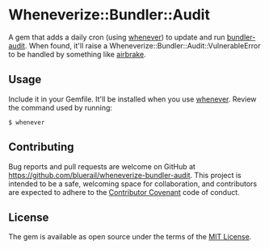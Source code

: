 # Wheneverize::Bundler::Audit

A gem that adds a daily cron (using [whenever](https://github.com/javan/whenever)) to update and run [bundler-audit](https://github.com/rubysec/bundler-audit). When found, it'll raise a Wheneverize::Bundler::Audit::VulnerableError to be handled by something like [airbrake](https://github.com/airbrake/airbrake).

## Usage

Include it in your Gemfile. It'll be installed when you use [whenever](https://github.com/javan/whenever). Review the command used by running:

    $ whenever

## Contributing

Bug reports and pull requests are welcome on GitHub at https://github.com/bluerail/wheneverize-bundler-audit. This project is intended to be a safe, welcoming space for collaboration, and contributors are expected to adhere to the [Contributor Covenant](http://contributor-covenant.org) code of conduct.


## License

The gem is available as open source under the terms of the [MIT License](http://opensource.org/licenses/MIT).

